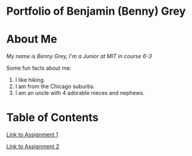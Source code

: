 # Portfolio of Benjamin (Benny) Grey

# About Me
*My name is Benny Grey, I'm a Junior at MIT in course 6-3*

Some fun facts about me:
1. I like hiking.
2. I am from the Chicago suburbs.
3. I am an uncle with 4 adorable nieces and nephews.


# Table of Contents
[Link to Assignment 1](assignments/assignment1.md)

[Link to Assignment 2](assignments/assignment2.md)

